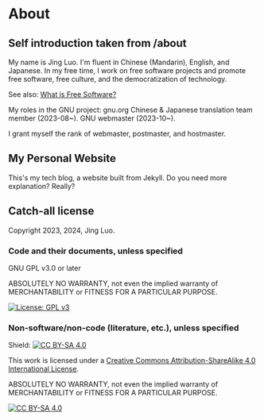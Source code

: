 # About

## Self introduction taken from /about

My name is Jing Luo. I'm fluent in Chinese (Mandarin), English, and Japanese. In my free time, I work on free software projects and promote free software, free culture, and the democratization of technology.

See also: [What is Free Software?](https://www.gnu.org/philosophy/free-sw.html)

My roles in the GNU project: gnu.org Chinese & Japanese translation team member (2023-08~). GNU webmaster (2023-10~).

I grant myself the rank of webmaster, postmaster, and hostmaster.

## My Personal Website

This's my tech blog, a website built from Jekyll. Do you need more explanation? Really?

## Catch-all license

Copyright 2023, 2024, Jing Luo.

### Code and their documents, unless specified

GNU GPL v3.0 or later

ABSOLUTELY NO WARRANTY, not even the implied warranty of MERCHANTABILITY or FITNESS FOR A PARTICULAR PURPOSE.

[![License: GPL v3](https://img.shields.io/badge/License-GPLv3-blue.svg)](https://www.gnu.org/licenses/gpl-3.0)

### Non-software/non-code (literature, etc.), unless specified

Shield: [![CC BY-SA 4.0][cc-by-sa-shield]][cc-by-sa]

This work is licensed under a
[Creative Commons Attribution-ShareAlike 4.0 International License][cc-by-sa].

ABSOLUTELY NO WARRANTY, not even the implied warranty of MERCHANTABILITY or FITNESS FOR A PARTICULAR PURPOSE.

[![CC BY-SA 4.0][cc-by-sa-image]][cc-by-sa]

[cc-by-sa]: http://creativecommons.org/licenses/by-sa/4.0/
[cc-by-sa-image]: https://licensebuttons.net/l/by-sa/4.0/88x31.png
[cc-by-sa-shield]: https://img.shields.io/badge/License-CC%20BY--SA%204.0-lightgrey.svg
